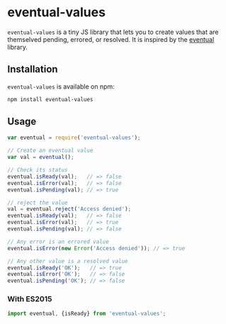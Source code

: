 # eventual-values

`eventual-values` is a tiny JS library that lets you to create values that are themselved pending, errored, or resolved. It is inspired by the [eventual](https://github.com/Gozala/eventual) library.

## Installation

`eventual-values` is available on npm:

```bash
npm install eventual-values
```


## Usage

```js
var eventual = require('eventual-values');

// Create an eventual value
var val = eventual();

// Check its status
eventual.isReady(val);   // => false
eventual.isError(val);   // => false
eventual.isPending(val); // => true

// reject the value
val = eventual.reject('Access denied');
eventual.isReady(val);   // => false
eventual.isError(val);   // => true
eventual.isPending(val); // => false

// Any error is an errored value
eventual.isError(new Error('Access denied')); // => true

// Any other value is a resolved value
eventual.isReady('OK');   // => true
eventual.isError('OK');   // => false
eventual.isPending('OK'); // => false
```

### With ES2015

```js
import eventual, {isReady} from 'eventual-values';
```
